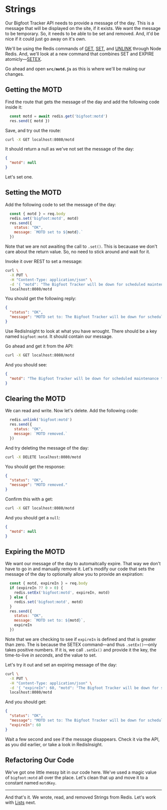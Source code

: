 # Strings #

Our Bigfoot Tracker API needs to provide a message of the day. This is a message that will be displayed on the site, if it exists. We want the message to be temporary. So, it needs to be able to be set and removed. And, it'd be nice if it could just go away on it's own.

We'll be using the Redis commands of [GET](https://redis.io/commands/get/), [SET](https://redis.io/commands/set/), and [UNLINK](https://redis.io/commands/unlink/) through Node Redis. And, we'll look at a new command that combines SET and EXPIRE atomicly—[SETEX](https://redis.io/commands/setex/).

Go ahead and open **`src/motd.js`** as this is where we'll be making our changes.

## Getting the MOTD ##

Find the route that gets the message of the day and add the following code inside it:

```javascript
  const motd = await redis.get('bigfoot:motd')
  res.send({ motd })
```

Save, and try out the route:

```bash
curl -X GET localhost:8080/motd
```

It should return a null as we've not set the message of the day:

```json
{
  "motd": null
}
```

Let's set one.

## Setting the MOTD ##

Add the following code to set the message of the day:

```javascript
  const { motd } = req.body
  redis.set('bigfoot:motd', motd)
  res.send({
    status: "OK",
    message: `MOTD set to ${motd}.`
  })
```

Note that we are not awaiting the call to `.set()`. This is becauase we don't care about the return value. So, no need to stick around and wait for it.

Invoke it over REST to set a message:

```bash
curl \
  -X PUT \
  -H "Content-Type: application/json" \
  -d '{ "motd": "The Bigfoot Tracker will be down for scheduled maintenance tomorrow." }' \
  localhost:8080/motd
```

You should get the following reply:

```json
{
  "status": "OK",
  "message": "MOTD set to: The Bigfoot Tracker will be down for scheduled maintenance tomorrow."
}
```

Use RedisInsight to look at what you have wrought. There should be a key named `bigfoot:motd`. It should contain our message.

Go ahead and get it from the API:

```bash
curl -X GET localhost:8080/motd
```

And you should see:

```json
{
  "motd": "The Bigfoot Tracker will be down for scheduled maintenance tomorrow."
}
```

## Clearing the MOTD ##

We can read and write. Now let's delete. Add the following code:

```javascript
  redis.unlink('bigfoot:motd')
  res.send({
    status: "OK",
    message: `MOTD removed.`
  })
```

And try deleting the message of the day:

```bash
curl -X DELETE localhost:8080/motd
```

You should get the response:

```json
{
  "status": "OK",
  "message": "MOTD removed."
}
```

Confirm this with a get:

```bash
curl -X GET localhost:8080/motd
```

And you should get a `null`:

```json
{
  "motd": null
}
```

## Expiring the MOTD ##

We want our message of the day to automaitcally expire. That way we don't have to go in and manually remove it. Let's modify our code that sets the message of the day to optionally allow you to provide an expiration:

```javascript
  const { motd, expireIn } = req.body
  if (expireIn ?? 0 > 0) {
    redis.setEx('bigfoot:motd', expireIn, motd)
  } else {
    redis.set('bigfoot:motd', motd)
  }
  res.send({
    status: "OK",
    message: `MOTD set to: ${motd}`,
    expireIn
  })
```

Note that we are checking to see if `expireIn` is defined and that is greater than zero. The is because the SETEX command—and thus `.setEx()`—only takes positive numbers. If it is, we call `.setEx()` and provide it the key, the time-to-live *in seconds*, and the value to set.

Let's try it out and set an expiring message of the day:

```bash
curl \
  -X PUT \
  -H "Content-Type: application/json" \
  -d '{ "expireIn": 60, "motd": "The Bigfoot Tracker will be down for scheduled maintenance tomorrow." }' \
  localhost:8080/motd
```

And you should get:

```json
{
  "status": "OK",
  "message": "MOTD set to: The Bigfoot Tracker will be down for scheduled maintenance tomorrow.",
  "expireIn": 60
}
```

Wait a few second and see if the message disappears. Check it via the API, as you did earlier, or take a look in RedisInsight.

## Refactoring Our Code ##

We've got one little messy bit in our code here. We've used a magic value of `bigfoot:motd` all over the place. Let's clean that up and move it to a constant named `motdKey`.

----------------------------------------

And that's it. We wrote, read, and removed Strings from  Redis. Let's work with [Lists](11-NODE-REDIS-LISTS.md) next.
